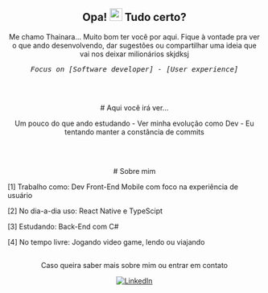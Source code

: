 <div align="center">
<h2 align="center">Opa! <img src="https://media.giphy.com/media/hvRJCLFzcasrR4ia7z/giphy.gif" width="25px"> Tudo certo?</h2>

<p>Me chamo Thainara... Muito bom ter você por aqui. Fique à vontade pra ver o que ando desenvolvendo, dar sugestões ou compartilhar uma ideia que vai nos deixar milionários skjdksj</p>

<pre><i>Focus on [Software developer] - [User experience]</i></pre>

<h2></h2>

<br>

<p># Aqui você irá ver... </p>

<p>Um pouco do que ando estudando - Ver minha evolução como Dev - Eu tentando manter a constância de commits</p>

<br>

<h2></h2>

<p># Sobre mim</p>

<div align=left>
  <p>[1] Trabalho como: Dev Front-End Mobile com foco na experiência de usuário</p>
  <p>[2] No dia-a-dia uso: React Native e TypeScipt</p>
  <p>[3] Estudando: Back-End com C#</p>
  <p>[4] No tempo livre: Jogando video game, lendo ou viajando</p>
</div>

<h2></h2>

<p>Caso queira saber mais sobre mim ou entrar em contato</p>
<a href="https://www.linkedin.com/in/thainarapenha/" target="_blank">
    <img src="https://img.shields.io/badge/-LinkedIn-%230077B5?style=for-the-badge&logo=linkedin&logoColor=white" alt="LinkedIn">
</a> 

</div>
